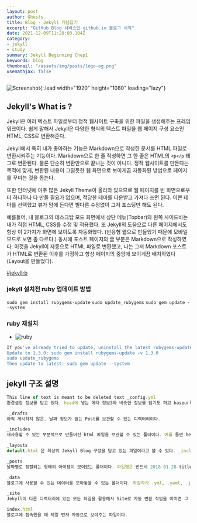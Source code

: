 ```yaml
---
layout: post
author: Ghosts
title: Blog - Jekyll 개념잡기
excerpt: "GitHub Blog 서비스인 github.io 블로그 시작"
date: 2021-12-09T11:28:03.104Z
category:
- jekyll
- study
summary: Jekyll Beginning Chep1
keywords: blog
thumbnail: "/assets/img/posts/logo-og.png"
usemathjax: false
---
```



![Screenshot](https://drive.google.com/uc?export=view&id=1VCnN949u6AEM_AKTr2WgbcJWjBB5NXwI){:.lead width="1920" height="1080" loading="lazy"}

## Jekyll's What is ?
Jekyll은 여러 텍스트 파일로부터 정적 웹사이트 구축을 위한 파일을 생성해주는 프레임워크이다.
쉽게 말해서 Jekyll은 다양한 형식의 텍스트 파일을 웹 페이지 구성 요소인 HTML, CSS로 변환해준다.

Jekyll에서 특히 내가 좋아하는 기능은 Markdown으로 작성한 문서를 HTML 파일로 변환시켜주는 기능이다.
Markdown으로 한 줄 작성하면 그 한 줄은 HTML의 `<p</p` 태그로 변환된다.
물론 단순히 변환만으로 끝나는 것이 아니다. 정적 웹사이트를 만든다는 목적에 맞게, 변환된 내용이 그럴듯한 웹 화면으로 보이게끔 자동화된 방법으로 페이지를 꾸미는 것을 돕는다.

또한 인터넷에 아주 많은 Jekyll Theme이 올라와 있으므로 웹 페이지를 빈 화면으로부터 하나하나 다 만들 필요가 없으며, 적당한 테마를 다운받고 가져다 쓰면 된다. 이쁜 테마를 선택했고 뷰가 맘에 든다면 별다른 수정없이 그저 포스팅만 해도 된다.

예를들어, 내 블로그의 데스크탑 모드 화면에서 상단 메뉴(Topbar)와 왼쪽 사이드바는 내가 직접 HTML, CSS를 수정 및 적용했다. 또 Jekyll의 도움으로 다른 페이지에서도 항상 이 2가지가 화면에 보이도록 자동화했다. (반응형 웹으로 만들었기 때문에 모바일 모드로 보면 좀 다르다.)
동시에 포스트 페이지의 글 부분은 Markdown으로 작성하였다. 이것을 Jekyll이 자동으로 HTML 파일로 변환했고, 나는 그저 Markdown 포스트가 HTML로 변환된 이후를 가정하고 항상 페이지의 중앙에 보이게끔 배치하였다 (Layout을 만들었다).

[#jekyllrb](https://jekyllrb.com/docs/)


### jekyll 설치전 ruby 업데이트 방법
  ` sudo gem install rubygems-update `
  ` sudo update_rubygems ` 
  ` sudo gem update --system `

###  ruby 재설치
- ![ruby](https://stackoverflow.com/questions/1954206/cant-update-rubygems)
```bash 
If you've already tried to update, uninstall the latest rubygems-update first: sudo gem uninstall rubygems-update -v 1.3.5
Update to 1.3.0: sudo gem install rubygems-update -v 1.3.0
sudo update_rubygems
Then update to latest: sudo gem update --system
```


## jekyll 구조 설명

```jsx
This line of text is meant to be deleted text _config.yml
환경설정 정보를 담고 있다. head에 넣는 메타 정보3와 비슷한 정보를 담기도 하고 baseurl, url 등도 설정할 수 있다.

 _drafts
아직 게시하지 않은, 날짜 정보가 없는 Post를 보관할 수 있는 디렉터리이다.

_includes
재사용할 수 있는 부분적으로 만들어진 html 파일을 보관할 수 있는 폴더이다. 예를 들면 header나 footer는 모든 곳에서 반복적으로 사용하기 때문에 include 폴더에 만들어놓고 가져다 쓰면 편하다. liquid 태그로 _include 안에 html을 소환할 수 있다.

_layouts
default.html 은 최상위 Jekyll Blog 구성을 담고 있는 파일이라고 볼 수 있다. _include 폴더 안에 부분적인 html 들이 소환되어 있다. post.html 은 Post의 형태를 정의해놓은 html 파일이다.

_posts
날짜별로 정렬되는 형태의 아이템이 모여있는 폴더이다. 파일명은 반드시 2018-01-28-title.md 형태를 띠어야 한다.

_data
블로그에 사용할 수 있는 데이터를 모아놓을 수 있는 폴더이다. 확장자가 .yml, .yaml, .json, .csv 일 경우 자동으로 읽어 들여서 site.data 변수를 써서 불러올 수 있다.

_site
Jekyll이 다른 디렉터리에 있는 모든 파일을 활용해서 Site로 자동 변환 작업을 마치면 그 파일들이 저장되는 폴더이다. _site 폴더 내 파일은 건드리면 안 된다.

index.html
블로그에 접속했을 때 제일 먼저 자동으로 보여주는 파일이다.
```
